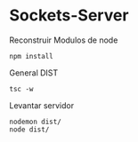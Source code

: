  # Sockets-Server

Reconstruir Modulos de node
````````
npm install
````````

General DIST
`````````
tsc -w
`````````

Levantar servidor
`````````
nodemon dist/
node dist/
`````````